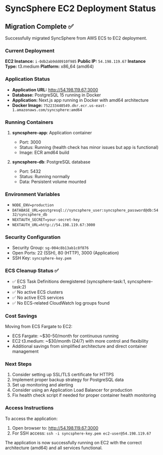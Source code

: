# SyncSphere EC2 Deployment Status

## Migration Complete ✅

Successfully migrated SyncSphere from AWS ECS to EC2 deployment.

### Current Deployment

**EC2 Instance:** `i-0db2ab9dd0910f985`
**Public IP:** `54.198.119.67`
**Instance Type:** t3.medium
**Platform:** x86_64 (amd64)

### Application Status

- **Application URL:** http://54.198.119.67:3000
- **Database:** PostgreSQL 15 running in Docker
- **Application:** Next.js app running in Docker with amd64 architecture
- **Docker Image:** `752233440549.dkr.ecr.us-east-1.amazonaws.com/syncsphere:amd64`

### Running Containers

1. **syncsphere-app**: Application container
   - Port: 3000
   - Status: Running (health check has minor issues but app is functional)
   - Image: ECR amd64 build

2. **syncsphere-db**: PostgreSQL database
   - Port: 5432
   - Status: Running normally
   - Data: Persistent volume mounted

### Environment Variables

- `NODE_ENV=production`
- `DATABASE_URL=postgresql://syncsphere_user:syncsphere_password@db:5432/syncsphere_db`
- `NEXTAUTH_SECRET=your-secret-key`
- `NEXTAUTH_URL=http://54.198.119.67:3000`

### Security Configuration

- Security Group: `sg-004c8b13ab1c8f876`
- Open Ports: 22 (SSH), 80 (HTTP), 3000 (Application)
- SSH Key: `syncsphere-key.pem`

### ECS Cleanup Status ✅

- ✅ ECS Task Definitions deregistered (syncsphere-task:1, syncsphere-task:2)
- ✅ No active ECS clusters
- ✅ No active ECS services
- ✅ No ECS-related CloudWatch log groups found

### Cost Savings

Moving from ECS Fargate to EC2:
- ECS Fargate: ~$30-50/month for continuous running
- EC2 t3.medium: ~$30/month (24/7) with more control and flexibility
- Additional savings from simplified architecture and direct container management

### Next Steps

1. Consider setting up SSL/TLS certificate for HTTPS
2. Implement proper backup strategy for PostgreSQL data
3. Set up monitoring and alerting
4. Consider using an Application Load Balancer for production
5. Fix health check script if needed for proper container health monitoring

### Access Instructions

To access the application:
1. Open browser to: http://54.198.119.67:3000
2. For SSH access: `ssh -i syncsphere-key.pem ec2-user@54.198.119.67`

The application is now successfully running on EC2 with the correct architecture (amd64) and all services functional.
